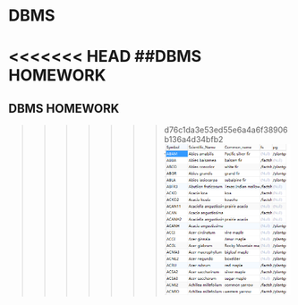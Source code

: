 # DBMS
<<<<<<< HEAD
##DBMS HOMEWORK
=======
## DBMS HOMEWORK
>>>>>>> d76c1da3e53ed55e6a4a6f38906b136a4d34bfb2
![image](https://github.com/wangweijun120/DBMS/blob/master/Public/image/data0.png)
